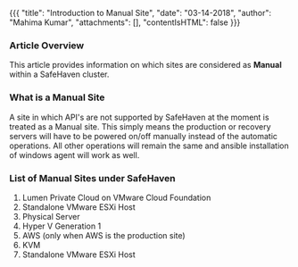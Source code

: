 {{{
  "title": "Introduction to Manual Site",
  "date": "03-14-2018",
  "author": "Mahima Kumar",
  "attachments": [],
  "contentIsHTML": false
}}}

### Article Overview
This article provides information on which sites are considered as **Manual** within a SafeHaven cluster.

### What is a Manual Site
A site in which API's are not supported by SafeHaven at the moment is treated as a Manual site. This simply means the production or recovery servers will have to be powered on/off manually instead of the automatic operations. All other operations will remain the same and ansible installation of windows agent will work as well.

### List of Manual Sites under SafeHaven
1. Lumen Private Cloud on VMware Cloud Foundation
2. Standalone VMware ESXi Host
3. Physical Server
4. Hyper V Generation 1
5. AWS (only when AWS is the production site)
6. KVM
7. Standalone VMware ESXi Host
